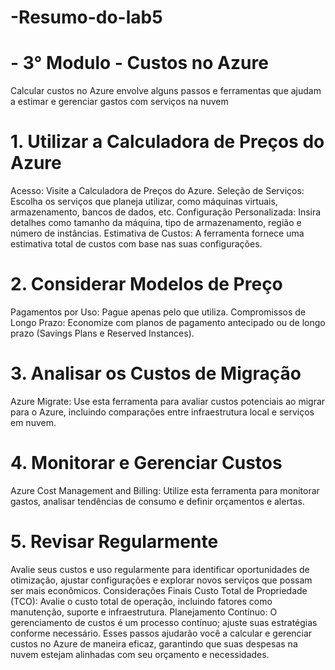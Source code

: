 # -Resumo-do-lab5
# - 3° Modulo - Custos no Azure
Calcular custos no Azure envolve alguns passos e ferramentas que ajudam a estimar e gerenciar gastos com serviços na nuvem
# 1. Utilizar a Calculadora de Preços do Azure
Acesso: Visite a Calculadora de Preços do Azure.
Seleção de Serviços: Escolha os serviços que planeja utilizar, como máquinas virtuais, armazenamento, bancos de dados, etc.
Configuração Personalizada: Insira detalhes como tamanho da máquina, tipo de armazenamento, região e número de instâncias.
Estimativa de Custos: A ferramenta fornece uma estimativa total de custos com base nas suas configurações.
# 2. Considerar Modelos de Preço
Pagamentos por Uso: Pague apenas pelo que utiliza.
Compromissos de Longo Prazo: Economize com planos de pagamento antecipado ou de longo prazo (Savings Plans e Reserved Instances).
# 3. Analisar os Custos de Migração
Azure Migrate: Use esta ferramenta para avaliar custos potenciais ao migrar para o Azure, incluindo comparações entre infraestrutura local e serviços em nuvem.
# 4. Monitorar e Gerenciar Custos
Azure Cost Management and Billing: Utilize esta ferramenta para monitorar gastos, analisar tendências de consumo e definir orçamentos e alertas.
# 5. Revisar Regularmente
Avalie seus custos e uso regularmente para identificar oportunidades de otimização, ajustar configurações e explorar novos serviços que possam ser mais econômicos.
Considerações Finais
Custo Total de Propriedade (TCO): Avalie o custo total de operação, incluindo fatores como manutenção, suporte e infraestrutura.
Planejamento Contínuo: O gerenciamento de custos é um processo contínuo; ajuste suas estratégias conforme necessário.
Esses passos ajudarão você a calcular e gerenciar custos no Azure de maneira eficaz, garantindo que suas despesas na nuvem estejam alinhadas com seu orçamento e necessidades.
